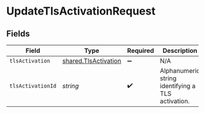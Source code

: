 # UpdateTlsActivationRequest


## Fields

| Field                                                        | Type                                                         | Required                                                     | Description                                                  | Example                                                      |
| ------------------------------------------------------------ | ------------------------------------------------------------ | ------------------------------------------------------------ | ------------------------------------------------------------ | ------------------------------------------------------------ |
| `tlsActivation`                                              | [shared.TlsActivation](../../models/shared/tlsactivation.md) | :heavy_minus_sign:                                           | N/A                                                          |                                                              |
| `tlsActivationId`                                            | *string*                                                     | :heavy_check_mark:                                           | Alphanumeric string identifying a TLS activation.            | aCtguUGZzb2W9Euo4moOR                                        |